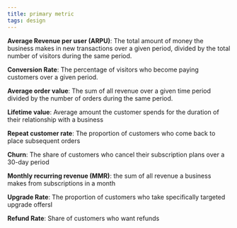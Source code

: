 ```yaml
---
title: primary metric
tags: design
---
```


**Average Revenue per user (ARPU)**: The total amount of money the business makes in new transactions over a given period, divided by the total number of visitors during the same period.

**Conversion Rate**: The percentage of visitors who become paying customers over a given period.

**Average order value**: The sum of all revenue over a given time period divided by the number of orders during the same period.

**Lifetime value**: Average amount the customer spends for the duration of their relationship with a business

**Repeat customer rate**: The proportion of customers who come back to place subsequent orders

**Churn**: The share of customers who cancel their subscription plans over a 30-day period

**Monthly recurring revenue (MMR)**: the sum of all revenue a business makes from subscriptions in a month

**Upgrade Rate**: The proportion of customers who take specifically targeted upgrade offersI

**Refund Rate**: Share of customers who want refunds
